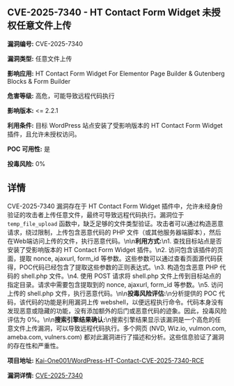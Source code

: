 ## CVE-2025-7340 - HT Contact Form Widget 未授权任意文件上传

**漏洞编号:** CVE-2025-7340

**漏洞类型:** 任意文件上传

**影响应用:** HT Contact Form Widget For Elementor Page Builder & Gutenberg Blocks & Form Builder

**危害等级:** 高危，可能导致远程代码执行

**影响版本:** <= 2.2.1

**利用条件:** 目标 WordPress 站点安装了受影响版本的 HT Contact Form Widget 插件，且允许未授权访问。

**POC 可用性:** 是

**投毒风险:** 0%

## 详情

CVE-2025-7340 漏洞存在于 HT Contact Form Widget 插件中，允许未经身份验证的攻击者上传任意文件，最终可导致远程代码执行。漏洞位于 `temp_file_upload` 函数中，缺乏足够的文件类型验证。攻击者可以通过构造恶意请求，绕过限制，上传包含恶意代码的 PHP 文件（或其他服务器端脚本），然后在Web端访问上传的文件，执行恶意代码。\n\n**利用方式:**\n1. 查找目标站点是否安装了受影响版本的 HT Contact Form Widget 插件。\n2. 访问包含该插件的页面，提取 nonce, ajaxurl, form_id 等参数。这些参数可以通过查看页面源代码获得，POC代码已经包含了提取这些参数的正则表达式。\n3. 构造包含恶意 PHP 代码的 shell.php 文件。\n4. 使用 POST 请求将 shell.php 文件上传到目标站点的指定目录。请求中需要包含提取到的 nonce, ajaxurl, form_id 等参数。\n5. 访问上传的 shell.php 文件，执行恶意代码。\n\n**投毒风险评估:**\n分析提供的 POC 代码，该代码的功能是利用漏洞上传 webshell，以便远程执行命令。代码本身没有发现恶意或隐藏的功能，没有添加额外的后门或恶意代码的迹象。因此，投毒风险评估为 0%。\n\n**搜索引擎结果确认:**\n搜索引擎结果显示该漏洞是一个高危的任意文件上传漏洞，可以导致远程代码执行。多个网页 (NVD, Wiz.io, vulmon.com, ameba.com, vulners.com) 都对此漏洞进行了描述和分析。这些信息验证了漏洞的存在性和严重性。

**项目地址:** [Kai-One001/WordPress-HT-Contact-CVE-2025-7340-RCE](https://github.com/Kai-One001/WordPress-HT-Contact-CVE-2025-7340-RCE)

**漏洞详情:** [CVE-2025-7340](https://nvd.nist.gov/vuln/detail/CVE-2025-7340)